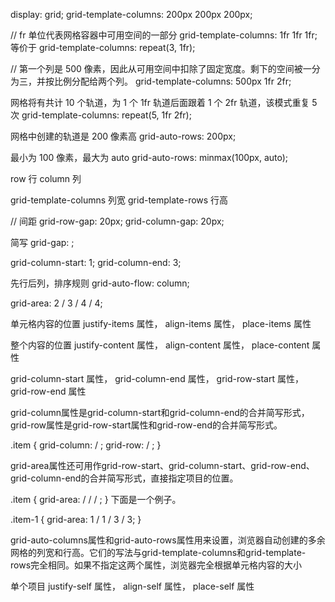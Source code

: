 display: grid;
grid-template-columns: 200px 200px 200px;

// fr 单位代表网格容器中可用空间的一部分
grid-template-columns: 1fr 1fr 1fr;
等价于
grid-template-columns: repeat(3, 1fr);

// 第一个列是 500 像素，因此从可用空间中扣除了固定宽度。剩下的空间被一分为三，并按比例分配给两个列。
grid-template-columns: 500px 1fr 2fr;

网格将有共计 10 个轨道，为 1 个 1fr 轨道后面跟着 1 个 2fr 轨道，该模式重复 5 次
grid-template-columns: repeat(5, 1fr 2fr);

网格中创建的轨道是 200 像素高
grid-auto-rows: 200px;


最小为 100 像素，最大为 auto
grid-auto-rows: minmax(100px, auto);

row 行
column 列


grid-template-columns 列宽
grid-template-rows 行高

// 间距
  grid-row-gap: 20px;
  grid-column-gap: 20px;

简写
grid-gap: <grid-row-gap> <grid-column-gap>;


  grid-column-start: 1;
  grid-column-end: 3;



先行后列，排序规则
grid-auto-flow: column;

grid-area: 2 / 3 / 4 / 4;

单元格内容的位置
justify-items 属性，
align-items 属性，
place-items 属性

整个内容的位置
justify-content 属性，
align-content 属性，
place-content 属性

grid-column-start 属性，
grid-column-end 属性，
grid-row-start 属性，
grid-row-end 属性

grid-column属性是grid-column-start和grid-column-end的合并简写形式，grid-row属性是grid-row-start属性和grid-row-end的合并简写形式。


.item {
  grid-column: <start-line> / <end-line>;
  grid-row: <start-line> / <end-line>;
}


grid-area属性还可用作grid-row-start、grid-column-start、grid-row-end、grid-column-end的合并简写形式，直接指定项目的位置。


.item {
  grid-area: <row-start> / <column-start> / <row-end> / <column-end>;
}
下面是一个例子。


.item-1 {
  grid-area: 1 / 1 / 3 / 3;
}

grid-auto-columns属性和grid-auto-rows属性用来设置，浏览器自动创建的多余网格的列宽和行高。它们的写法与grid-template-columns和grid-template-rows完全相同。如果不指定这两个属性，浏览器完全根据单元格内容的大小


单个项目
justify-self 属性，
align-self 属性，
place-self 属性
